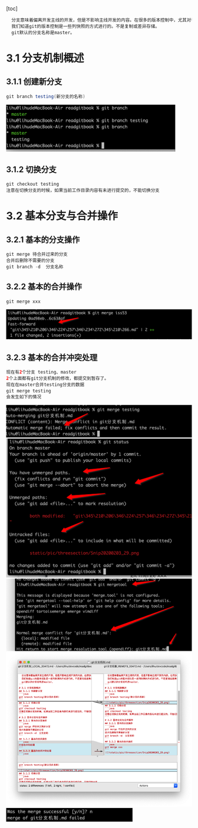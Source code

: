 [toc]
```java
  分支意味着偏离开发主线的开发，但是不影响主线开发的内容。在很多的版本控制中，尤其对于一个大型项目来说，控制版本尤其重要。
  我们知道git的版本控制是一些列快照的方式进行的。不是复制或差异存储。
  git默认的分支名称是master。
```
# 3.1 分支机制概述
## 3.1.1 创建新分支
```java
git branch testing(新分支的名称)
```
![](static/pic/threesection/Snip20200203_28.png)
## 3.1.2 切换分支
```java
git checkout testing
注意在切换分支的时候，如果当前工作目录内容有未进行提交的，不能切换分支
```
# 3.2 基本分支与合并操作
## 3.2.1 基本的分支操作
```java
git merge 待合并过来的分支
合并后删除不需要的分支 
git branch -d  分支名称
```
## 3.2.2 基本的合并操作
```java
git merge xxx
```
![](static/pic/threesection/Snip20200203_29.png)

## 3.2.3 基本的合并冲突处理
```java
现在有2个分支 testing、master
2个上面都有git分支机制的修改，都提交到暂存了。
现在在master合并testing分支的数据
git merge testing
会发生如下的情况
```
![](static/pic/threesection/Snip20200203_30.png)
![](static/pic/threesection/Snip20200203_31.png)
![](static/pic/threesection/Snip20200203_32.png)
![](static/pic/threesection/Snip20200203_33.png)
![](static/pic/threesection/Snip20200203_34.png)





